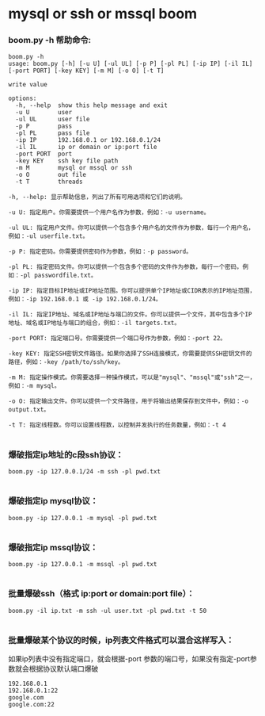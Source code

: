 # mysql or ssh or mssql boom

### boom.py -h 帮助命令:
```
boom.py -h
usage: boom.py [-h] [-u U] [-ul UL] [-p P] [-pl PL] [-ip IP] [-il IL] [-port PORT] [-key KEY] [-m M] [-o O] [-t T]

write value

options:
  -h, --help  show this help message and exit
  -u U        user
  -ul UL      user file
  -p P        pass
  -pl PL      pass file
  -ip IP      192.168.0.1 or 192.168.0.1/24
  -il IL      ip or domain or ip:port file
  -port PORT  port
  -key KEY    ssh key file path
  -m M        mysql or mssql or ssh
  -o O        out file
  -t T        threads
```
```
-h, --help: 显示帮助信息，列出了所有可用选项和它们的说明。

-u U: 指定用户。你需要提供一个用户名作为参数，例如：-u username。

-ul UL: 指定用户文件。你可以提供一个包含多个用户名的文件作为参数，每行一个用户名，例如：-ul userfile.txt。

-p P: 指定密码。你需要提供密码作为参数，例如：-p password。

-pl PL: 指定密码文件。你可以提供一个包含多个密码的文件作为参数，每行一个密码，例如：-pl passwordfile.txt。

-ip IP: 指定目标IP地址或IP地址范围。你可以提供单个IP地址或CIDR表示的IP地址范围，例如：-ip 192.168.0.1 或 -ip 192.168.0.1/24。

-il IL: 指定IP地址、域名或IP地址与端口的文件。你可以提供一个文件，其中包含多个IP地址、域名或IP地址与端口的组合，例如：-il targets.txt。

-port PORT: 指定端口号。你需要提供一个端口号作为参数，例如：-port 22。

-key KEY: 指定SSH密钥文件路径。如果你选择了SSH连接模式，你需要提供SSH密钥文件的路径，例如：-key /path/to/ssh/key。

-m M: 指定操作模式。你需要选择一种操作模式，可以是"mysql"、"mssql"或"ssh"之一，例如：-m mysql。

-o O: 指定输出文件。你可以提供一个文件路径，用于将输出结果保存到文件中，例如：-o output.txt。

-t T: 指定线程数。你可以设置线程数，以控制并发执行的任务数量，例如：-t 4
```
#
### 爆破指定ip地址的c段ssh协议：
```
boom.py -ip 127.0.0.1/24 -m ssh -pl pwd.txt

```
#
### 爆破指定ip mysql协议：
```
boom.py -ip 127.0.0.1 -m mysql -pl pwd.txt

```
#
### 爆破指定ip mssql协议：
```
boom.py -ip 127.0.0.1 -m mssql -pl pwd.txt

```
#
### 批量爆破ssh（格式  ip:port or domain:port file）：
```
boom.py -il ip.txt -m ssh -ul user.txt -pl pwd.txt -t 50

```
#
### 批量爆破某个协议的时候，ip列表文件格式可以混合这样写入：
如果ip列表中没有指定端口，就会根据-port 参数的端口号，如果没有指定-port参数就会根据协议默认端口爆破
```
192.168.0.1
192.168.0.1:22
google.com
google.com:22
```
